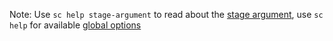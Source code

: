 
Note: Use `sc help stage-argument` to read about the [stage argument](#sc-stage-argument),
use `sc help` for available [global options](#sc)

